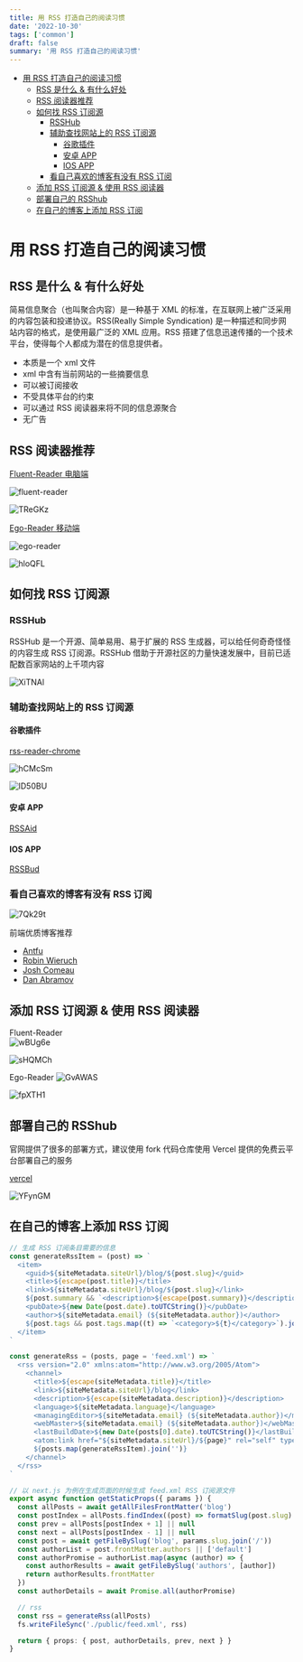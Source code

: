 ```yaml
---
title: 用 RSS 打造自己的阅读习惯
date: '2022-10-30'
tags: ['common']
draft: false
summary: '用 RSS 打造自己的阅读习惯'
---
```


- [用 RSS 打造自己的阅读习惯](#用-rss-打造自己的阅读习惯)
  - [RSS 是什么 & 有什么好处](#rss-是什么--有什么好处)
  - [RSS 阅读器推荐](#rss-阅读器推荐)
  - [如何找 RSS 订阅源](#如何找-rss-订阅源)
    - [RSSHub](#rsshub)
    - [辅助查找网站上的 RSS 订阅源](#辅助查找网站上的-rss-订阅源)
      - [谷歌插件](#谷歌插件)
      - [安卓 APP](#安卓-app)
      - [IOS APP](#ios-app)
    - [看自己喜欢的博客有没有 RSS 订阅](#看自己喜欢的博客有没有-rss-订阅)
  - [添加 RSS 订阅源 & 使用 RSS 阅读器](#添加-rss-订阅源--使用-rss-阅读器)
  - [部署自己的 RSShub](#部署自己的-rsshub)
  - [在自己的博客上添加 RSS 订阅](#在自己的博客上添加-rss-订阅)

# 用 RSS 打造自己的阅读习惯

## RSS 是什么 & 有什么好处

简易信息聚合（也叫聚合内容）是一种基于 XML 的标准，在互联网上被广泛采用的内容包装和投递协议。RSS(Really Simple Syndication) 是一种描述和同步网站内容的格式，是使用最广泛的 XML 应用。RSS 搭建了信息迅速传播的一个技术平台，使得每个人都成为潜在的信息提供者。

- 本质是一个 xml 文件
- xml 中含有当前网站的一些摘要信息
- 可以被订阅接收
- 不受具体平台的约束
- 可以通过 RSS 阅读器来将不同的信息源聚合
- 无广告

## RSS 阅读器推荐

[Fluent-Reader 电脑端](https://hyliu.me/fluent-reader/)

![fluent-reader](https://cdn.jsdelivr.net/gh/klaaay/pbed@main/uPic/UnyAP1.jpg)

![TReGKz](https://cdn.jsdelivr.net/gh/klaaay/pbed@main/uPic/TReGKz.jpg)

[Ego-Reader 移动端](https://egorss.com/zh/)

![ego-reader](https://cdn.jsdelivr.net/gh/klaaay/pbed@main/uPic/fyoPvc.jpg)

![hloQFL](https://cdn.jsdelivr.net/gh/klaaay/pbed@main/uPic/hloQFL.jpg)

## 如何找 RSS 订阅源

### RSSHub

RSSHub 是一个开源、简单易用、易于扩展的 RSS 生成器，可以给任何奇奇怪怪的内容生成 RSS 订阅源。RSSHub 借助于开源社区的力量快速发展中，目前已适配数百家网站的上千项内容

![XiTNAl](https://cdn.jsdelivr.net/gh/klaaay/pbed@main/uPic/XiTNAl.jpg)

### 辅助查找网站上的 RSS 订阅源

#### 谷歌插件

[rss-reader-chrome](https://chrome.google.com/webstore/detail/rsshub-radar/kefjpfngnndepjbopdmoebkipbgkggaa)

![hCMcSm](https://cdn.jsdelivr.net/gh/klaaay/pbed@main/uPic/hCMcSm.jpg)

![ID50BU](https://cdn.jsdelivr.net/gh/klaaay/pbed@main/uPic/ID50BU.jpg)

#### 安卓 APP

[RSSAid](https://github.com/LeetaoGoooo/RSSAid)

#### IOS APP

[RSSBud](https://github.com/Cay-Zhang/RSSBud)

### 看自己喜欢的博客有没有 RSS 订阅

![7Qk29t](https://cdn.jsdelivr.net/gh/klaaay/pbed@main/uPic/7Qk29t.jpg)

前端优质博客推荐

- [Antfu](https://antfu.me/)
- [Robin Wieruch](https://www.robinwieruch.de)
- [Josh Comeau](https://www.joshwcomeau.com/)
- [Dan Abramov](https://overreacted.io/)

## 添加 RSS 订阅源 & 使用 RSS 阅读器

Fluent-Reader  
![wBUg6e](https://cdn.jsdelivr.net/gh/klaaay/pbed@main/uPic/wBUg6e.jpg)

![sHQMCh](https://cdn.jsdelivr.net/gh/klaaay/pbed@main/uPic/sHQMCh.jpg)

Ego-Reader
![GvAWAS](https://cdn.jsdelivr.net/gh/klaaay/pbed@main/uPic/GvAWAS.jpg)

![fpXTH1](https://cdn.jsdelivr.net/gh/klaaay/pbed@main/uPic/fpXTH1.jpg)

## 部署自己的 RSShub

官网提供了很多的部署方式，建议使用 fork 代码仓库使用 Vercel 提供的免费云平台部署自己的服务

[vercel](https://docs.rsshub.app/install/#bu-shu-dao-vercel-zeit-now)

![YFynGM](https://cdn.jsdelivr.net/gh/klaaay/pbed@main/uPic/YFynGM.jpg)

## 在自己的博客上添加 RSS 订阅

```ts
// 生成 RSS 订阅条目需要的信息
const generateRssItem = (post) => `
  <item>
    <guid>${siteMetadata.siteUrl}/blog/${post.slug}</guid>
    <title>${escape(post.title)}</title>
    <link>${siteMetadata.siteUrl}/blog/${post.slug}</link>
    ${post.summary && `<description>${escape(post.summary)}</description>`}
    <pubDate>${new Date(post.date).toUTCString()}</pubDate>
    <author>${siteMetadata.email} (${siteMetadata.author})</author>
    ${post.tags && post.tags.map((t) => `<category>${t}</category>`).join('')}
  </item>
`

const generateRss = (posts, page = 'feed.xml') => `
  <rss version="2.0" xmlns:atom="http://www.w3.org/2005/Atom">
    <channel>
      <title>${escape(siteMetadata.title)}</title>
      <link>${siteMetadata.siteUrl}/blog</link>
      <description>${escape(siteMetadata.description)}</description>
      <language>${siteMetadata.language}</language>
      <managingEditor>${siteMetadata.email} (${siteMetadata.author})</managingEditor>
      <webMaster>${siteMetadata.email} (${siteMetadata.author})</webMaster>
      <lastBuildDate>${new Date(posts[0].date).toUTCString()}</lastBuildDate>
      <atom:link href="${siteMetadata.siteUrl}/${page}" rel="self" type="application/rss+xml"/>
      ${posts.map(generateRssItem).join('')}
    </channel>
  </rss>
`

// 以 next.js 为例在生成页面的时候生成 feed.xml RSS 订阅源文件
export async function getStaticProps({ params }) {
  const allPosts = await getAllFilesFrontMatter('blog')
  const postIndex = allPosts.findIndex((post) => formatSlug(post.slug) === params.slug.join('/'))
  const prev = allPosts[postIndex + 1] || null
  const next = allPosts[postIndex - 1] || null
  const post = await getFileBySlug('blog', params.slug.join('/'))
  const authorList = post.frontMatter.authors || ['default']
  const authorPromise = authorList.map(async (author) => {
    const authorResults = await getFileBySlug('authors', [author])
    return authorResults.frontMatter
  })
  const authorDetails = await Promise.all(authorPromise)

  // rss
  const rss = generateRss(allPosts)
  fs.writeFileSync('./public/feed.xml', rss)

  return { props: { post, authorDetails, prev, next } }
}
```
